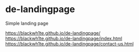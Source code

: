 # de-landingpage
 Simple landing page
 
https://blackwh1te.github.io/de-landingpage/
https://blackwh1te.github.io/de-landingpage/index.html  
https://blackwh1te.github.io/de-landingpage/contact-us.html  
